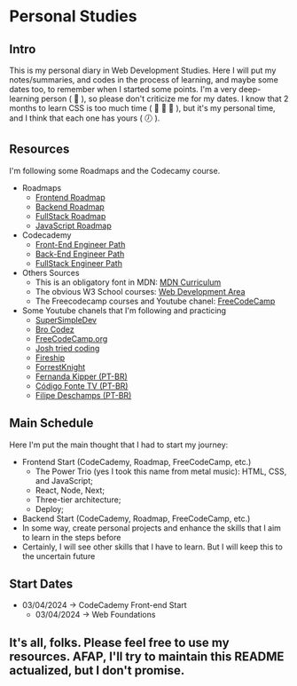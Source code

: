 # Personal Studies

## Intro 

This is my personal diary in Web Development Studies. Here I will put my notes/summaries, and codes in the process of learning, and maybe some dates too, to remember when I started some points. I'm a very deep-learning person ( :walking: ), so please don't criticize me for my dates. I know that 2 months to learn CSS is too much time ( :eyes: :eyes: :eyes: ), but it's my personal time, and I think that each one has yours ( :clock7: ).

## Resources

I'm following some Roadmaps and the Codecamy course.
- Roadmaps
  - [Frontend Roadmap](https://roadmap.sh/frontend)
  - [Backend Roadmap](https://roadmap.sh/backend)
  - [FullStack Roadmap](https://roadmap.sh/full-stack)
  - [JavaScript Roadmap](https://roadmap.sh/javascript)
- Codecademy
  - [Front-End Engineer Path](https://www.codecademy.com/learn/paths/front-end-engineer-career-path)
  - [Back-End Engineer Path](https://www.codecademy.com/learn/paths/back-end-engineer-career-path)
  - [FullStack Engineer Path](https://www.codecademy.com/learn/paths/full-stack-engineer-career-path)
- Others Sources
  - This is an obligatory font in MDN: [MDN Curriculum](https://developer.mozilla.org/en-US/curriculum/)
  - The obvious W3 School courses: [Web Development Area](https://www.w3schools.com/whatis/default.asp)
  - The Freecodecamp courses and Youtube chanel: [FreeCodeCamp](https://www.freecodecamp.org/learn/)
- Some Youtube chanels that I'm following and practicing
  - [SuperSimpleDev](https://www.youtube.com/@SuperSimpleDev)
  - [Bro Codez](https://www.youtube.com/@BroCodez)
  - [FreeCodeCamp.org](https://www.youtube.com/@freecodecamp)
  - [Josh tried coding](https://www.youtube.com/@joshtriedcoding)
  - [Fireship](https://www.youtube.com/@Fireship)
  - [ForrestKnight](https://www.youtube.com/@fknight)
  - [Fernanda Kipper (PT-BR)](https://www.youtube.com/@kipperdev)
  - [Código Fonte TV (PT-BR)](https://www.youtube.com/@codigofontetv)
  - [Filipe Deschamps (PT-BR)](https://www.youtube.com/@FilipeDeschamps)

## Main Schedule

Here I'm put the main thought that I had to start my journey:

- Frontend Start (CodeCademy, Roadmap, FreeCodeCamp, etc.)
  - The Power Trio (yes I took this name from metal music): HTML, CSS, and JavaScript;
  - React, Node, Next;
  - Three-tier architecture;
  - Deploy;
- Backend Start (CodeCademy, Roadmap, FreeCodeCamp, etc.)
- In some way, create personal projects and enhance the skills that I aim to learn in the steps before
- Certainly, I will see other skills that I have to learn. But I will keep this to the uncertain future

## Start Dates

- 03/04/2024 -> CodeCademy Front-end Start
  - 03/04/2024 -> Web Foundations
 
## It's all, folks. Please feel free to use my resources. AFAP, I'll try to maintain this README actualized, but I don't promise.
